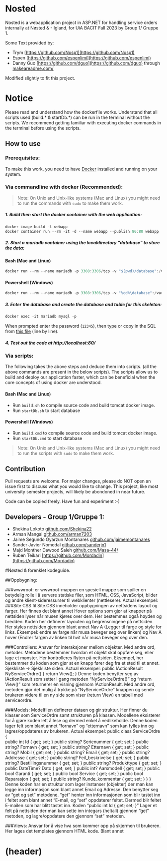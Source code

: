 # Nosted

Nosted is a webapplication project in ASP.NET for handling service orders internally at Nøsted & - Igland, for UiA BACIT Fall 2023 by Group 1/ Gruppe 1. 

Some Text provided by: 
- Trym [https://github.com/Nosp1](https://github.com/Nosp1)
- Espen [https://github.com/espenlimi](https://github.com/espenlimi)
- Danny Guo [https://github.com/dguo](https://github.com/dguo) through [makeareadme.com/](https://www.makeareadme.com/)

Modified slightly to fit this project. 

# Notice
Please read and understand how the dockerfile works. Understand that all scripts used (build.* & startDb.*) can be run in the terminal without the scripts. We recommend getting familiar with executing docker commands in the terminal before using the scripts.

## How to use
### Prerequisites:
To make this work, you need to have [Docker](https://www.docker.com/) installed and running on your system.    

### Via commandline with docker (Recommended):
> Note: On Unix and Unix-like systems (Mac and Linux) you might need to run the commands with `sudo` to make them work.

##### 1. Build then start the docker container with the web application:    
```C#
docker image build -t webapp    
docker container run --rm -it -d --name webapp --publish 80:80 webapp
```
##### 2. Start a mariadb container using the localdirectory "database" to store the data:    

#### Bash (Mac and Linux)
```C#
docker run --rm --name mariadb -p 3308:3306/tcp -v "$(pwd)/database":/var/lib/mysql -e MYSQL_ROOT_PASSWORD=12345 -d mariadb:10.5.11
```

#### Powershell (Windows)
```C#
docker run --rm --name mariadb -p 3308:3306/tcp -v "%cd%\database":/var/lib/mysql -e MYSQL_ROOT_PASSWORD=12345 -d mariadb:10.5.11
```


##### 3. Enter the database and create the database and table for this skeleton:    
```C#
docker exec -it mariadb mysql -p
```

When prompted enter the password (`12345`), then type or copy in the SQL from [this file](CreateDb.sql) (line by line).

##### 4. Test out the code at http://localhost:80/


### Via scripts:
The following takes the above steps and deduce them into scripts. (all the above commands are present in the below scripts).
The scripts allow us to build and deploy our application faster, which can be beneficial when the core concepts of using docker are understood.

#### Bash (Mac and Linux)
- Run `build.sh` to compile source code and build tomcat docker image.
- Run `startDb.sh` to start database

#### Powershell (Windows)
- Run `build.cmd` to compile source code and build tomcat docker image.
- Run `startDb.cmd` to start database

> Note: On Unix and Unix-like systems (Mac and Linux) you might need to run the scripts with `sudo` to make them work.


## Contribution
Pull requests are welcome. For major changes, please do NOT open an issue first
to discuss what you would like to change. This project, like most university semester projects, will likely be abondoned in near future. 

Code can be copied freely. Have fun and experiment :-)


## Developers - Group 1/Gruppe 1: 
- Shekina Lokoto [github.com/Shekina22](https://github.com/Shekina22)
- Arman Mangal [github.com/arman7203](https://github.com/arman7203)
- Jaime Segundo Oyarzun Montanares [github.com/jaimemontanares](https://github.com/jaimemontanares)
- Sander Javier Nomedal [github.com/sanderjn1](https://github.com/sanderjn1)
- Majd Monther Dawood Saleh [github.com/Masa-44/](https://github.com/Masa-44/)
- Ruben Teikari [https://github.com/Mordadin](https://github.com/Mordadin)


#Nøsted & forenklet kodeguide. 

##Oppbygning:

###wwwroot:
er wwwroot-mappen en spesiell mappe som spiller en betydelig rolle i å servere statiske filer, som HTML, CSS, JavaScript, bilder og andre klient-sideressurser til webklienter (nettlesere).
Actual eksempel:
###Site CSS fil 
Site.CSS inneholder oppbygningen av nettsidens layout og farger. Her finnes det blant annet Hover options som gjør at knapper på nettsiden lyser når musen kjøres over dem. Her bestemmes også høyden og bredden. Koden her definerer layouten og begrensningene på nettsiden. 
Her styles nettsiden gjennom blant annet Nav A (Legger til farge og style for links. Eksempel: endre av farge når musa beveger seg over linken) og Nav A hover (Endrer fargen av linken til hvit når musa beveger seg over den. 

###Controllers:
Ansvar for interaksjoner mellom objekter. Med andre ord, metoder. Metodene bestemmer hvordan et objekt skal oppføre seg, eller lage et mønster. Her kontrolleres flyten på nettsiden. Eksempel, her bestemmer du koden som gjør at en knapp fører deg fra et sted til et annet. Sjekkliste → Sjekkliste siden. 
           Actual eksempel:
public IActionResult NyServiceOrdre()
{
    return View();
}
Denne koden benytter seg av IActionResult som setter i gang metoden “NyServiceOrdre()”  og “return View()” som returnerer en visning gjennom IActionResult. Med andre ord, metoden gjør det mulig å trykke på “NyServiceOrdre” knappen og sende brukeren videre til en ny side som viser (return View) en tabell med serviceordre. 

###Models:
Modelfilen definerer dataen og gir struktur. Her finner du klasser som ServiceOrdre samt strukturen på klassen. Modellene eksisterer for å gjøre koden lett å lese og dermed enkel å vedlikeholde. Denne koden lager felt som blant annet “fornavn” og “etternavn” som kan fylles inn og lagres/oppdateres av brukeren. 
Actual eksempel:
    public class ServiceOrdre
    {   
        public int Id { get; set; }
        public string? Serienummer { get; set; }
        public string? Fornavn { get; set; }
        public string? Etternavn { get; set; }
        public string? Mobil { get; set; }
        public string? Email { get; set; }
        public string? Addresse { get; set; }
        public string? Feil_beskrivelse { get; set; }
        public string? Bestillingsnummer { get; set; }
        public string? Produkttype { get; set; }
        public DateTime? Dato { get; set; }
        public int? Aarsmodell { get; set; }
        public bool Garanti { get; set; }
        public bool Service { get; set; }
        public bool Reparasjon { get; set; }
        public string? Kunde_kommentar { get; set; }
    }
}
Denne koden har en struktur som lager instanser (objekter) der man kan legge inn informasjon som blant annet Email og Adresse. Den benytter seg av “get og set” metodene. “get” henter inn informasjonen som blir tastet inn i feltet som blant annet “E-mail, og “set” oppdaterer feltet. Dermed blir feltet E-mailen som har blitt tastet inn. 
Koden “public int Id { get; set; }” Lager et felt på nettsiden der man kan sette inn integars (heltall) gjennom “get” metoden, og lagre/oppdatere den gjennom “set” metoden. 

###Views: 
Ansvar for å vise hva som kommer opp på skjermen til brukeren. Her lages det templates gjennom HTML kode. Blant annet 
<head><head/>
<h1> (header)
<title> 
Her finner du oppsettet av sidene du ser når du er inne på nettsiden. 
Actual eksempel:

 <html lang="en">
<head>
    <meta charset="utf-8">
    <meta name="viewport" content="width=device-width, initial-scale=1.0">
    <title>Document</title>
    <style>
        .header1 {
            display: flex;
            justify-content: center; /* horizontally center */
            align-items: center;     /* vertically center (if you want) */
        }
    
        .header1 h1 {
            color: red;
            text-align: center;      /* ensures the text itself is centered */
        }
    </style>
    
    
</head>
<body>
<div class="header1">
<h1>Willkommen</h1>
</div>
</body>
</html>


Koden viser en nettside med headeren “Wilkommen” på midten av siden og justerer den basert på skjermen som brukes av brukeren gjennom “ <meta name="viewport" content="width=device-width, initial-scale=1.0">”. 

##Oppsumering:

###wwwroot: Dette er stedet der tredjeparts biblioteker og pakker blir inkludert for å bygge rammeverket for koden. For eksempel, CSS-filer som styrer nettsidens utseende og oppførsel. Det kan inkludere stilregler som definerer layout og farger, samt spesielle effekter som hover-effekter for knapper. wwwroot-mappen spiller en betydelig rolle i å servere statiske filer, som HTML, CSS, JavaScript, bilder, og andre klient-sideressurser til webklienter (nettlesere). Den brukes til å lagre offentlige eller offentlig tilgjengelige filer som er tilgjengelige for offentligheten via URL-er.
Dette er hvordan wwwroot-mappen bidrar til webutviklingsprosjektet, spesielt når det gjelder klient-sideressurser og presentasjon av nettstedets innhold og utseende.

###Controllers: Dette er hvor du definerer interaksjonene mellom objekter, vanligvis i form av metoder. Controller-metodene styrer hvordan nettsiden fungerer, for eksempel ved å bestemme hvordan knapper fører til forskjellige deler av nettsiden.

###Models: Modellene gir strukturen for dataen som skal behandles i applikasjonen. De inneholder klasser som definerer datafeltene, som fornavn, etternavn, e-postadresse osv. Modellene gjør koden mer lesbar og organisert ved å representere dataen.

###Views: Views er ansvarlige for å vise innholdet på skjermen for brukeren. Dette er HTML-templater som bestemmer hvordan sidene ser ut. De inneholder elementer som overskrifter (<h1>), tittelen på siden (<title>), og formateringsregler som styrer layout og utseende.

###Hver av disse delene i koden (Lib Filen, Controllers, Models, og Views) har spesifikke oppgaver og ansvar i en webapplikasjon. Dette er en nyttig guide for å forstå hvordan koden er organisert og hvordan den fungerer sammen for å bygge en fullverdig nettside.
